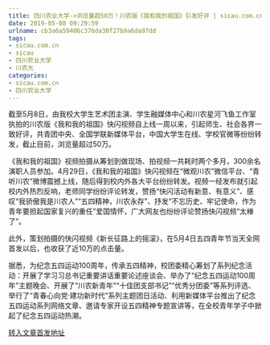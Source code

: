 ```yaml
---
title: 四川农业大学->浏览量超50万！川农版《我和我的祖国》引发好评 | sicau.com.cn
date: 2019-05-08 09:29:59
urlname: cb3a6a59406c376da30f27b9a6da97dd
tags: 
- sicau.com.cn
- sicau
- 四川农业大学
- 川农大
categories:
- sicau.com.cn
- 四川农业大学
---
```



截至5月8日，由我校大学生艺术团主演、学生融媒体中心和川农星河飞鱼工作室执拍的川农版《我和我的祖国》快闪视频自上线一周以来，引起师生、社会各界一致好评，共青团中央、全国学联新媒体平台，中国大学生在线、学校官微等纷纷转发，截止目前，浏览量超过50万。

《我和我的祖国》视频拍摄从筹划到做现场、拍视频一共耗时两个多月，300余名演职人员参加。4月29日，《我和我的祖国》快闪视频在“微观川农”微信平台、“青听川农”微博震撼上线，随后得到校内外各大平台纷纷转发。视频一经发布就引起校内外热烈反响，老师同学纷纷评论转发，赞扬“快闪活动有新意、有意义”、感叹“我骄傲我是川农人”“五四精神，川农永存”、抒发“不忘历史、牢记使命，作为青年要担起国家复兴的重任”爱国情怀，广大网友也纷纷评论赞扬快闪视频“太棒了”。

此外，策划拍摄的快闪视频《新长征路上的摇滚》，在5月4日五四青年节当天全网首发以后，也收获了近10万的点击量。

据悉，为纪念五四运动100周年，传承五四精神，校团委精心筹划了系列纪念活动：开展了学习习总书记重要讲话重要论述座谈会、举办了“纪念五四运动100周年”主题晚会、开展了“川农新青年”“十佳团支部书记”“优秀分团委”等系列评选、举行了“青春心向党·建功新时代”系列主题团日活动、利用新媒体平台推出了纪念五四运动系列网络文章、邀请专家开设五四精神专题宣讲等，在全校青年学子中掀起了纪念五四运动热潮。





[转入文章首发地址](https://news.sicau.edu.cn/info/1078/51073.htm)